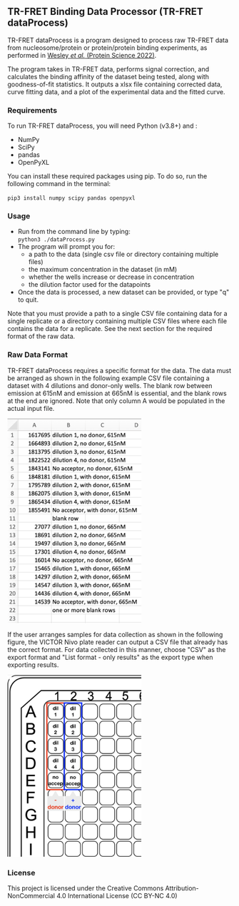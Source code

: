 ## TR-FRET Binding Data Processor (TR-FRET dataProcess)

TR-FRET dataProcess is a program designed to process raw TR-FRET data from nucleosome/protein or protein/protein binding
experiments, as performed in [Wesley <i>et al.</i> (Protein Science 2022)](https://doi.org/10.1002/pro.4339).

The program takes in TR-FRET data, performs signal correction, and calculates the binding affinity of the dataset being
tested, along with goodness-of-fit statistics. It outputs a xlsx file containing corrected data, curve fitting data,
and a plot of the experimental data and the fitted curve.

### Requirements

To run TR-FRET dataProcess, you will need Python (v3.8+) and :

- NumPy
- SciPy
- pandas
- OpenPyXL

You can install these required packages using pip. To do so, run the following command in the terminal:

`pip3 install numpy scipy pandas openpyxl`

### Usage

- Run from the command line by typing:<br>
  `python3 ./dataProcess.py`
- The program will prompt you for:
    - a path to the data (single csv file or directory containing multiple files)
    - the maximum concentration in the dataset (in mM)
    - whether the wells increase or decrease in concentration
    - the dilution factor used for the datapoints
- Once the data is processed, a new dataset can be provided, or type "q" to quit.

Note that you must provide a path to a single CSV file containing data for a single replicate or a directory containing
multiple CSV files where each file contains the data for a replicate. See the next section for the required format of
the raw data.

### Raw Data Format

TR-FRET dataProcess requires a specific format for the data. The data must be arranged as shown in the following example
CSV file containing a dataset with 4 dilutions and donor-only wells. The blank row between emission at 615nM and
emission at 665nM is essential, and the blank rows at the end are ignored. Note that only column A would be populated in
the actual input file.

<img src="resources/CSV_file_example.png" alt="" width="300" height="459">

If the user arranges samples for data collection as shown in the following figure, the VICTOR Nivo plate reader can
output a CSV file that already has the correct format. For data collected in this manner, choose "CSV" as the export
format and "List format - only results" as the export type when exporting results.

<img src="resources/Plate_format_example.png" alt="" width="300" height="408">

### License

This project is licensed under the Creative Commons Attribution-NonCommercial 4.0 International License (CC BY-NC 4.0)
